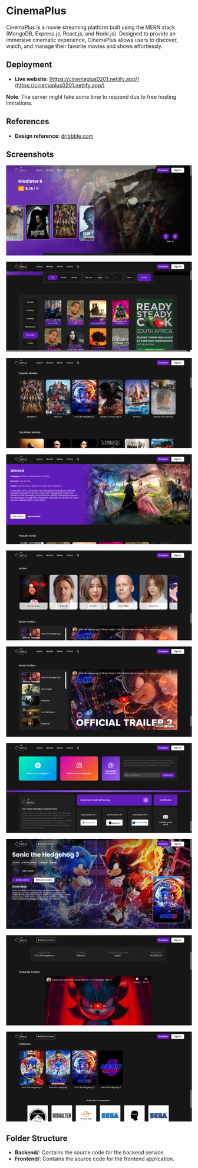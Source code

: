 # CinemaPlus

CinemaPlus is a movie streaming platform built using the MERN stack (MongoDB, Express.js, React.js, and Node.js). Designed to provide an immersive cinematic experience, CinemaPlus allows users to discover, watch, and manage their favorite movies and shows effortlessly.

## Deployment
- **Live website**: [https://cinemaplus0201.netlify.app/](https://cinemaplus0201.netlify.app/)
  
**Note**: The server might take some time to respond due to free hosting limitations.

## References
- **Design reference**: [dribbble.com](https://dribbble.com/shots/24037692-Movie-Website-Case-Study)

## Screenshots
![Home page](Docs/images/homepage1.png)

![Home page](Docs/images/homepage2.png)

![Home page](Docs/images/homepage3.png)

![Home page](Docs/images/homepage4.png)

![Home page](Docs/images/homepage5.png)

![Home page](Docs/images/homepage6.png)

![Home page](Docs/images/homepage7.png)

![Movie page](Docs/images/detailpage1.png)

![Movie page](Docs/images/detailpage2.png)

![Movie page](Docs/images/detailpage3.png)

## Folder Structure
- **Backend/**: Contains the source code for the backend service.
- **Frontend/**: Contains the source code for the frontend application.



